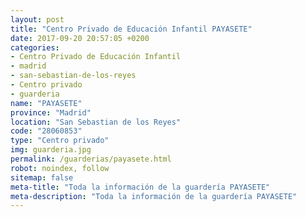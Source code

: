 ```yaml
---
layout: post
title: "Centro Privado de Educación Infantil PAYASETE"
date: 2017-09-20 20:57:05 +0200
categories:
- Centro Privado de Educación Infantil
- madrid
- san-sebastian-de-los-reyes
- Centro privado
- guarderia
name: "PAYASETE"
province: "Madrid"
location: "San Sebastian de los Reyes"
code: "28060853"
type: "Centro privado"
img: guarderia.jpg
permalink: /guarderias/payasete.html
robot: noindex, follow
sitemap: false
meta-title: "Toda la información de la guardería PAYASETE"
meta-description: "Toda la información de la guardería PAYASETE"
---
```

